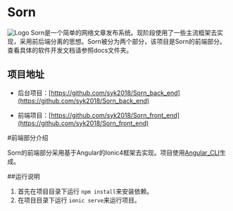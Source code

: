 # Sorn
![Logo](https://raw.githubusercontent.com/syk2018/Sorn_front_end/master/src/assets/logo.png)
Sorn是一个简单的网络文章发布系统。现阶段使用了一些主流框架去实现，采用前后端分离的思想。Sorn被分为两个部分，该项目是Sorn的前端部分。查看具体的软件开发文档请参照docs文件夹。

## 项目地址

- 后台项目：[https://github.com/syk2018/Sorn_back_end](https://github.com/syk2018/Sorn_back_end)

- 前端项目：[https://github.com/syk2018/Sorn_front_end](https://github.com/syk2018/Sorn_front_end)

#前端部分介绍

Sorn的前端部分采用基于Angular的Ionic4框架去实现。项目使用[Angular_CLI](https://github.com/angular/angular-cli)生成。

##运行说明

1. 首先在项目目录下运行 `npm install`来安装依赖。
2. 在项目目录下运行 `ionic serve`来运行项目。

